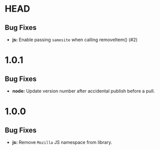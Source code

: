 # HEAD

## Bug Fixes

-   **js:** Enable passing `samesite` when calling removeItem() (#2)

# 1.0.1

## Bug Fixes

-   **node:** Update version number after accidental publish before a pull.

# 1.0.0

## Bug Fixes

-   **js:** Remove `Mozilla` JS namespace from library.
